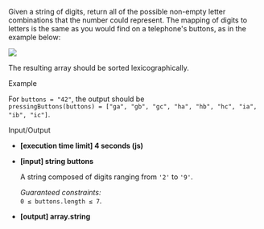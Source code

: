 
Given a string of digits, return all of the possible non-empty letter combinations that the number could represent. The mapping of digits to letters is the same as you would find on a telephone's buttons, as in the example below:

![](https://codesignal.s3.amazonaws.com/tasks/pressingButtons/img/keypad.jpg?_tm=1551538609573)

The resulting array should be sorted  lexicographically.

Example

For  `buttons = "42"`, the output should be  
`pressingButtons(buttons) = ["ga", "gb", "gc", "ha", "hb", "hc", "ia", "ib", "ic"]`.

Input/Output

-   **[execution time limit] 4 seconds (js)**
    
-   **[input] string buttons**
    
    A string composed of digits ranging from  `'2'`  to  `'9'`.
    
    _Guaranteed constraints:_  
    `0 ≤ buttons.length ≤ 7`.
    
-   **[output] array.string**
